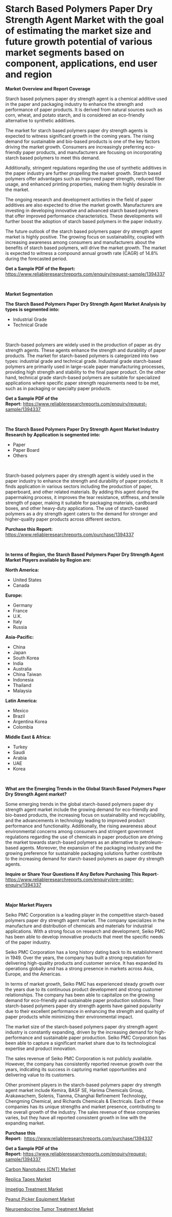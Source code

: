 <p><h1>Starch Based Polymers Paper Dry Strength Agent Market with the goal of estimating the market size and future growth potential of various market segments based on component, applications, end user and region</h1></p><p><strong>Market Overview and Report Coverage</strong></p>
<p><p>Starch based polymers paper dry strength agent is a chemical additive used in the paper and packaging industry to enhance the strength and performance of paper products. It is derived from natural sources such as corn, wheat, and potato starch, and is considered an eco-friendly alternative to synthetic additives.</p><p>The market for starch based polymers paper dry strength agents is expected to witness significant growth in the coming years. The rising demand for sustainable and bio-based products is one of the key factors driving the market growth. Consumers are increasingly preferring eco-friendly paper products, and manufacturers are focusing on incorporating starch based polymers to meet this demand.</p><p>Additionally, stringent regulations regarding the use of synthetic additives in the paper industry are further propelling the market growth. Starch based polymers offer advantages such as improved paper strength, reduced fiber usage, and enhanced printing properties, making them highly desirable in the market.</p><p>The ongoing research and development activities in the field of paper additives are also expected to drive the market growth. Manufacturers are investing in developing innovative and advanced starch based polymers that offer improved performance characteristics. These developments will further boost the adoption of starch based polymers in the paper industry.</p><p>The future outlook of the starch based polymers paper dry strength agent market is highly positive. The growing focus on sustainability, coupled with increasing awareness among consumers and manufacturers about the benefits of starch based polymers, will drive the market growth. The market is expected to witness a compound annual growth rate (CAGR) of 14.8% during the forecasted period.</p></p>
<p><strong>Get a Sample PDF of the Report:</strong> <a href="https://www.reliableresearchreports.com/enquiry/request-sample/1394337">https://www.reliableresearchreports.com/enquiry/request-sample/1394337</a></p>
<p>&nbsp;</p>
<p><strong>Market Segmentation</strong></p>
<p><strong>The Starch Based Polymers Paper Dry Strength Agent Market Analysis by types is segmented into:</strong></p>
<p><ul><li>Industrial Grade</li><li>Technical Grade</li></ul></p>
<p>&nbsp;</p>
<p><p>Starch-based polymers are widely used in the production of paper as dry strength agents. These agents enhance the strength and durability of paper products. The market for starch-based polymers is categorized into two types: industrial grade and technical grade. Industrial grade starch-based polymers are primarily used in large-scale paper manufacturing processes, providing high strength and stability to the final paper product. On the other hand, technical grade starch-based polymers are suitable for specialized applications where specific paper strength requirements need to be met, such as in packaging or specialty paper products.</p></p>
<p><strong>Get a Sample PDF of the Report:</strong>&nbsp;<a href="https://www.reliableresearchreports.com/enquiry/request-sample/1394337">https://www.reliableresearchreports.com/enquiry/request-sample/1394337</a></p>
<p>&nbsp;</p>
<p><strong>The Starch Based Polymers Paper Dry Strength Agent Market Industry Research by Application is segmented into:</strong></p>
<p><ul><li>Paper</li><li>Paper Board</li><li>Others</li></ul></p>
<p>&nbsp;</p>
<p><p>Starch-based polymers paper dry strength agent is widely used in the paper industry to enhance the strength and durability of paper products. It finds application in various sectors including the production of paper, paperboard, and other related materials. By adding this agent during the papermaking process, it improves the tear resistance, stiffness, and tensile strength of paper, making it suitable for packaging materials, cardboard boxes, and other heavy-duty applications. The use of starch-based polymers as a dry strength agent caters to the demand for stronger and higher-quality paper products across different sectors.</p></p>
<p><strong>Purchase this Report:</strong>&nbsp; <a href="https://www.reliableresearchreports.com/purchase/1394337">https://www.reliableresearchreports.com/purchase/1394337</a></p>
<p>&nbsp;</p>
<p><strong>In terms of Region, the Starch Based Polymers Paper Dry Strength Agent Market Players available by Region are:</strong></p>
<p>
    <p> <strong> North America: </strong>
        <ul>
            <li>United States</li>
            <li>Canada</li>
        </ul>
        </p> 
    <p> <strong> Europe: </strong>
        <ul>
            <li>Germany</li>
            <li>France</li>
            <li>U.K.</li>
            <li>Italy</li>
            <li>Russia</li>
        </ul>
        </p> 
    <p> <strong> Asia-Pacific: </strong>
        <ul>
            <li>China</li>
            <li>Japan</li>
            <li>South Korea</li>
            <li>India</li>
            <li>Australia</li>
            <li>China Taiwan</li>
            <li>Indonesia</li>
            <li>Thailand</li>
            <li>Malaysia</li>
        </ul>
        </p> 
    <p> <strong> Latin America: </strong>
        <ul>
            <li>Mexico</li>
            <li>Brazil</li>
            <li>Argentina Korea</li>
            <li>Colombia</li>
        </ul>
        </p> 
    <p> <strong> Middle East & Africa: </strong>
        <ul>
            <li>Turkey</li>
            <li>Saudi</li>
            <li>Arabia</li>
            <li>UAE</li>
            <li>Korea</li>
        </ul>
    </p>
    </p>
<p>&nbsp;</p>
<p><strong>What are the Emerging Trends in the Global Starch Based Polymers Paper Dry Strength Agent market?</strong></p>
<p><p>Some emerging trends in the global starch-based polymers paper dry strength agent market include the growing demand for eco-friendly and bio-based products, the increasing focus on sustainability and recyclability, and the advancements in technology leading to improved product performance and functionality. Additionally, the rising awareness about environmental concerns among consumers and stringent government regulations regarding the use of chemicals in paper production are driving the market towards starch-based polymers as an alternative to petroleum-based agents. Moreover, the expansion of the packaging industry and the growing preference for sustainable packaging solutions further contribute to the increasing demand for starch-based polymers as paper dry strength agents.</p></p>
<p><strong>Inquire or Share Your Questions If Any Before Purchasing This Report</strong>- <a href="https://www.reliableresearchreports.com/enquiry/pre-order-enquiry/1394337">https://www.reliableresearchreports.com/enquiry/pre-order-enquiry/1394337</a></p>
<p>&nbsp;</p>
<p><strong>Major Market Players</strong></p>
<p><p>Seiko PMC Corporation is a leading player in the competitive starch-based polymers paper dry strength agent market. The company specializes in the manufacture and distribution of chemicals and materials for industrial applications. With a strong focus on research and development, Seiko PMC has been able to develop innovative products that meet the specific needs of the paper industry.</p><p>Seiko PMC Corporation has a long history dating back to its establishment in 1949. Over the years, the company has built a strong reputation for delivering high-quality products and customer service. It has expanded its operations globally and has a strong presence in markets across Asia, Europe, and the Americas.</p><p>In terms of market growth, Seiko PMC has experienced steady growth over the years due to its continuous product development and strong customer relationships. The company has been able to capitalize on the growing demand for eco-friendly and sustainable paper production solutions. Their starch-based polymers paper dry strength agents have gained popularity due to their excellent performance in enhancing the strength and quality of paper products while minimizing their environmental impact.</p><p>The market size of the starch-based polymers paper dry strength agent industry is constantly expanding, driven by the increasing demand for high-performance and sustainable paper production. Seiko PMC Corporation has been able to capture a significant market share due to its technological expertise and product innovation.</p><p>The sales revenue of Seiko PMC Corporation is not publicly available. However, the company has consistently reported revenue growth over the years, indicating its success in capturing market opportunities and delivering value to its customers.</p><p>Other prominent players in the starch-based polymers paper dry strength agent market include Kemira, BASF SE, Harima Chemicals Group, Arakawachem, Solenis, Tianma, Changhai Refinement Technology, Chengming Chemical, and Richards Chemicals & Electricals. Each of these companies has its unique strengths and market presence, contributing to the overall growth of the industry. The sales revenue of these companies varies, but they have all reported consistent growth in line with the expanding market.</p></p>
<p><strong>Purchase this Report:</strong>&nbsp;&nbsp;<a href="https://www.reliableresearchreports.com/purchase/1394337">https://www.reliableresearchreports.com/purchase/1394337</a></p>
<p></p>
<p><strong>Get a Sample PDF of the Report:</strong>&nbsp;<a href="https://www.reliableresearchreports.com/enquiry/request-sample/1394337">https://www.reliableresearchreports.com/enquiry/request-sample/1394337</a></p>
<p><p><a href="https://github.com/YashRP12/Market-Research-Report-List-1/blob/main/carbon-nanotubes-cnt-market.md">Carbon Nanotubes (CNT) Market</a></p><p><a href="https://issuu.com/reportprime-2/docs/replica-tapes-market-size-2030.pptx?fr=xKAE9_zU1NQ">Replica Tapes Market</a></p><p><a href="https://medium.com/@samanthareed1916/impetigo-treatment-market-size-growth-forecast-2023-2030-38b36d13988b">Impetigo Treatment Market</a></p><p><a href="https://issuu.com/reportprime-2/docs/peanut-picker-equipment-market-size-2030.pptx?fr=xKAE9_zU1NQ">Peanut Picker Equipment Market</a></p><p><a href="https://medium.com/@tammyfreeman2022/neuroendocrine-tumor-treatment-market-size-growth-forecast-2023-2030-269c42adef50">Neuroendocrine Tumor Treatment Market</a></p></p>